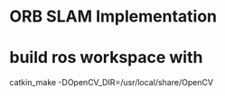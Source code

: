 # ORB SLAM Implementation

# build ros workspace with
catkin_make -DOpenCV_DIR=/usr/local/share/OpenCV
